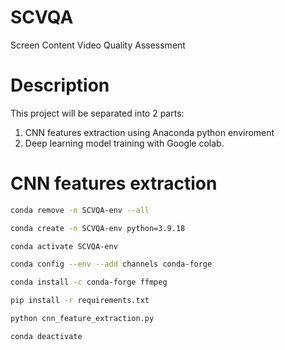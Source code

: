 # SCVQA

Screen Content Video Quality Assessment

# Description

This project will be separated into 2 parts:

1. CNN features extraction using Anaconda python enviroment
2. Deep learning model training with Google colab.

# CNN features extraction

```bash
conda remove -n SCVQA-env --all

conda create -n SCVQA-env python=3.9.18

conda activate SCVQA-env

conda config --env --add channels conda-forge

conda install -c conda-forge ffmpeg

pip install -r requirements.txt

python cnn_feature_extraction.py

conda deactivate
```
